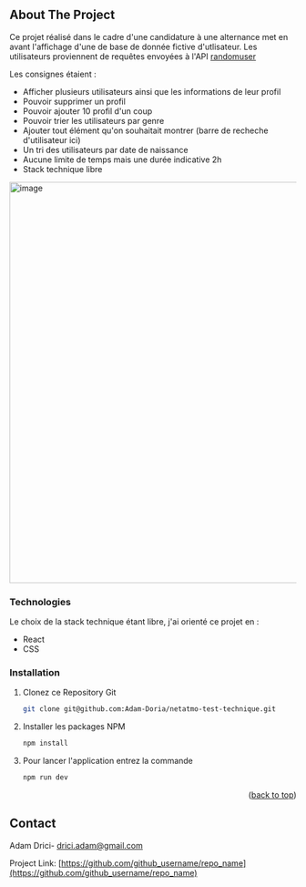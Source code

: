 ## About The Project

Ce projet réalisé dans le cadre d'une candidature à une alternance met en avant l'affichage d'une de base de donnée fictive d'utlisateur.
Les utilisateurs proviennent de requêtes envoyées à l'API <a href="https://randomuser.me./">randomuser</a>

Les consignes étaient :
- Afficher plusieurs utilisateurs ainsi que les informations de leur profil
- Pouvoir supprimer un profil
- Pouvoir ajouter 10 profil d'un coup
- Pouvoir trier les utilisateurs par genre
- Ajouter tout élément qu'on souhaitait montrer (barre de recheche d'utilisateur ici) 
- Un tri des utilisateurs par date de naissance
- Aucune limite de temps mais une durée indicative 2h
- Stack technique libre


<img width="704" alt="image" src="https://github.com/Adam-Doria/netatmo-test-technique/assets/123974951/4b2d461d-4d6c-4ef1-a887-5454aad6adc7">






### Technologies
Le choix de la stack technique étant libre, j'ai orienté ce projet en :
- React
- CSS
  
<!-- GETTING STARTED -->


### Installation


1. Clonez ce Repository Git
   ```sh
   git clone git@github.com:Adam-Doria/netatmo-test-technique.git
   ```
2. Installer les packages NPM
   ```sh
   npm install
   ```
3. Pour lancer l'application entrez la commande 
   ```js
   npm run dev
   ```

<p align="right">(<a href="#readme-top">back to top</a>)</p>



## Contact

Adam Drici- drici.adam@gmail.com

Project Link: [https://github.com/github_username/repo_name](https://github.com/github_username/repo_name)

